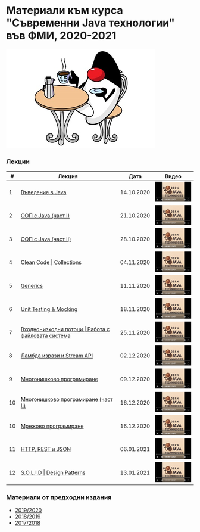 # Материали към курса "Съвременни Java технологии" във ФМИ, 2020-2021

![Java 15](images/java-15.jpg)

### Лекции

| # | Лекция                                                                                                           | Дата       | Видео |
|---| ---------------------------------------------------------------------------------------------------------------- |:----------:|:------:|
| 1 | [Въведение в Java](https://gitpitch.com/fmi/java-course?p=01-intro-to-java/lecture/#/1)                   | 14.10.2020 | [![Video](images/mjt-on-youtube.png)](https://youtu.be/vz8ex2UNOg4) |
| 2 | [ООП с Java (част I)](https://gitpitch.com/fmi/java-course?p=02-oop-in-java-i/lecture/#/1)                   | 21.10.2020 | [![Video](images/mjt-on-youtube.png)](https://youtu.be/IYEOqrywRfE) |
| 3 | [ООП с Java (част II)](https://gitpitch.com/fmi/java-course?p=03-oop-in-java-ii/lecture/#/1)                   | 28.10.2020 | [![Video](images/mjt-on-youtube.png)](https://youtu.be/NK_jRHQAN60) |
| 4 | [Clean Code \| Collections](https://gitpitch.com/fmi/java-course?p=04-clean-code-collections/lecture/#/1)                   | 04.11.2020 | [![Video](images/mjt-on-youtube.png)](https://youtu.be/8PYs7Xo3kjo) |
| 5 | [Generics](https://gitpitch.com/fmi/java-course?p=05-generics/lecture/#/1)                   | 11.11.2020 | [![Video](images/mjt-on-youtube.png)](https://youtu.be/kW7Q-n3gveM) |
| 6 | [Unit Testing & Mocking](https://gitpitch.com/fmi/java-course?p=06-unit-testing-and-mocking/lecture/#/1)                   | 18.11.2020 | [![Video](images/mjt-on-youtube.png)](https://youtu.be/vYsMcaewIg8) |
| 7 | [Входно-изходни потоци \| Работа с файловата система](https://gitpitch.com/fmi/java-course?p=07-io-streams-and-files/lecture/#/1)                   | 25.11.2020 | [![Video](images/mjt-on-youtube.png)](https://youtu.be/X_YQjlZqJX8) |
| 8 | [Ламбда изрази и Stream API](https://gitpitch.com/fmi/java-course?p=08-lambdas-and-stream-api/lecture/#/1)                   | 02.12.2020 | [![Video](images/mjt-on-youtube.png)](https://youtu.be/8W4zqpYaY30) |
| 9 | [Многонишково програмиране](https://gitpitch.com/fmi/java-course?p=09-threads/lecture/#/1)                   | 09.12.2020 | [![Video](images/mjt-on-youtube.png)](https://youtu.be/PdxX_Ym1m68) |
| 10 | [Многонишково програмиране (част II)](https://gitpitch.com/fmi/java-course?p=10-network/lecture/#/1)                   | 16.12.2020 | [![Video](images/mjt-on-youtube.png)](https://youtu.be/Ck1gWqVkubE) |
| 10 | [Мрежово програмиране](https://gitpitch.com/fmi/java-course?p=10-network/lecture/#/19)                   | 16.12.2020 | [![Video](images/mjt-on-youtube.png)](https://youtu.be/fHWGEZ4Sifo) |
| 11 | [HTTP, REST и JSON](https://gitpitch.com/fmi/java-course?p=11-http-rest/lecture/#/1)                   | 06.01.2021 | [![Video](images/mjt-on-youtube.png)](https://youtu.be/YVEbfadPvvs) |
| 12 | [S.O.L.I.D \| Design Patterns](https://gitpitch.com/fmi/java-course?p=12-design-patterns/lecture/#/1)                   | 13.01.2021 | [![Video](images/mjt-on-youtube.png)](https://youtu.be/1dvxrSr2Myo) |

### Материали от предходни издания

- [2019/2020](https://github.com/fmi/java-course/tree/mjt-2019-2020)
- [2018/2019](https://github.com/fmi/java-course/tree/mjt-2018-2019)
- [2017/2018](https://github.com/fmi/java-course/tree/mjt-2017-2018)
